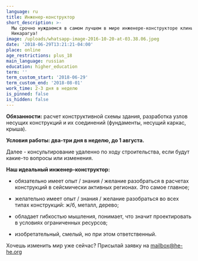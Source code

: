 ```yaml
---
language: ru
title: Инженер-конструктор
short_description: >-
  Мы срочно нуждаемся в самом лучшем в мире инженере-конструкторе клиники в
  Никарагуа!
image: /uploads/whatsapp-image-2016-10-20-at-03.38.06.jpeg
date: '2018-06-29T13:21:21-04:00'
place: online
age_restrictions: plus_18
main_language: russian
education: higher_education
term: ''
term_custom_start: '2018-06-29'
term_custom_end: '2018-08-01'
work_time: 2-3 дня в неделю
is_pinned: false
is_hidden: false
---
```

**Обязанности:** расчет конструктивной схемы здания, разработка узлов несущих конструкций и их соединений (фундаменты, несущий каркас, крыша). 

**Условия работы: два-три дня в неделю, до 1 августа.** 

Далее - консультирование удаленно по ходу строительства, если будут какие-то вопросы или изменения. 

**Наш идеальный инженер-конструктор:**
- обязательно имеет опыт / знания / желание разобраться в расчетах конструкций в сейсмически активных регионах. Это самое главное;

- желательно имеет опыт / знания / желание разобраться во всех типах конструкций: ж/б, металл, дерево;

- обладает гибкостью мышления, понимает, что значит проектировать в условиях ограниченных ресурсов;

- изобретательный, смелый, но при этом ответственный.



Хочешь изменить мир уже сейчас? Присылай заявку на mailbox@he-he.org
